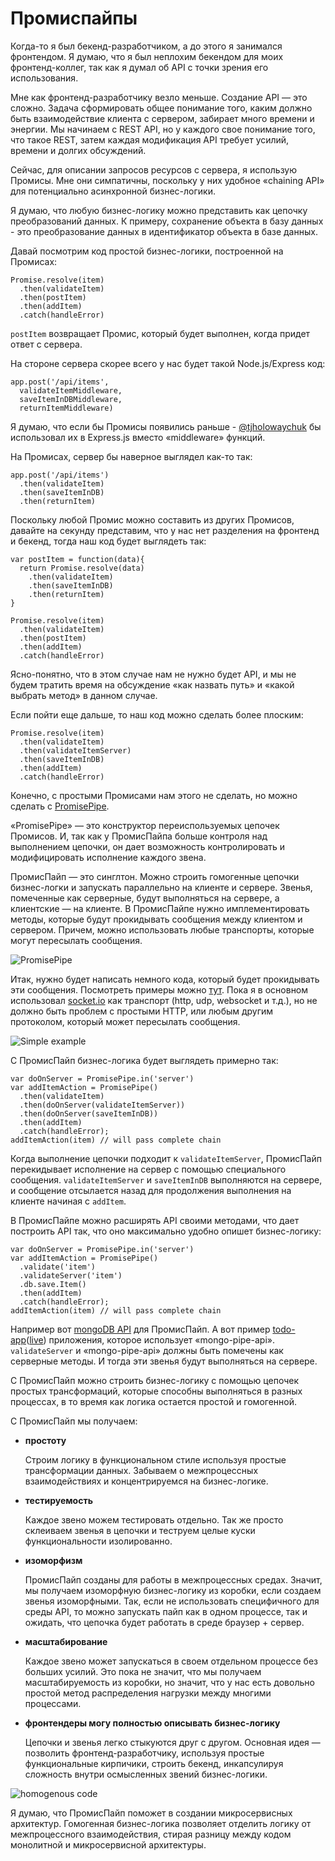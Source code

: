 # Промиспайпы

Когда-то я был бекенд-разработчиком, а до этого я занимался фронтендом. Я думаю, что я был неплохим бекендом для моих фронтенд-коллег, так как я думал об API с точки зрения его использования.

Мне как фронтенд-разработчику везло меньше. Создание API — это сложно. Задача сформировать общее понимание того, каким должно быть взаимодействие клиента с сервером, забирает много времени и энергии. Мы начинаем с REST API, но у каждого свое понимание того, что такое REST, затем каждая модификация API требует усилий, времени и долгих обсуждений.

Сейчас, для описании запросов ресурсов с сервера, я использую Промисы. Мне они симпатичны, поскольку у них удобное «chaining API» для потенциально асинхронной бизнес-логики.

Я думаю, что любую бизнес-логику можно представить как цепочку преобразований данных. К примеру, сохранение объекта в базу данных - это преобразование данных в идентификатор объекта в базе данных.

Давай посмотрим код простой бизнес-логики, построенной на Промисах:

    Promise.resolve(item)
      .then(validateItem)
      .then(postItem)
      .then(addItem)
      .catch(handleError)


`postItem` возвращает Промис, который будет выполнен, когда придет ответ с сервера.

На стороне сервера скорее всего у нас будет такой Node.js/Express код:

    app.post('/api/items',
      validateItemMiddleware,
      saveItemInDBMiddleware,
      returnItemMiddleware)

Я думаю, что если бы Промисы появились раньше - [@tjholowaychuk][1] бы использовал их в Express.js вместо «middleware» функций.

На Промисах, сервер бы наверное выглядел как-то так:

    app.post('/api/items')
      .then(validateItem)
      .then(saveItemInDB)
      .then(returnItem)

Поскольку любой Промис можно составить из других Промисов, давайте на секунду представим, что у нас нет разделения на фронтенд и бекенд, тогда наш код будет выглядеть так:

    var postItem = function(data){
      return Promise.resolve(data)
        .then(validateItem)
        .then(saveItemInDB)
        .then(returnItem)
    }

    Promise.resolve(item)
      .then(validateItem)
      .then(postItem)
      .then(addItem)
      .catch(handleError)

Ясно-понятно, что в этом случае нам не нужно будет API, и мы не будем тратить время на обсуждение «как назвать путь» и «какой выбрать метод» в данном случае.

Если пойти еще дальше, то наш код можно сделать более плоским:


    Promise.resolve(item)
      .then(validateItem)
      .then(validateItemServer)
      .then(saveItemInDB)
      .then(addItem)
      .catch(handleError)

Конечно, с простыми Промисами нам этого не сделать, но можно сделать с
[PromisePipe][2].

«PromisePipe» — это конструктор переиспользуемых цепочек Промисов. И, так как у ПромисПайпа больше контроля над выполнением цепочки, он дает возможность контролировать и модифицировать исполнение каждого звена.

ПромисПайп — это синглтон. Можно строить гомогенные цепочки бизнес-логки и запускать параллельно на клиенте и сервере. Звенья, помеченные как серверные, будут выполняться на сервере, а клиентские — на клиенте. В ПромисПайпе нужно имплементировать методы, которые будут прокидывать сообщения между клиентом и сервером. Причем, можно использовать любые транспорты, которые могут пересылать сообщения.

![PromisePipe][Изображение-1]

Итак, нужно будет написать немного кода, который будет прокидывать эти сообщения. Посмотреть примеры можно [тут][3]. Пока я в основном использовал [socket.io][4] как транспорт (http, udp, websocket и т.д.), но не должно быть проблем с простыми HTTP, или любым другим протоколом, который может пересылать сообщения.

![Simple example][Гифка-1]

C ПромисПайп бизнес-логика будет выглядеть примерно так:

    var doOnServer = PromisePipe.in('server')
    var addItemAction = PromisePipe()
      .then(validateItem)
      .then(doOnServer(validateItemServer))
      .then(doOnServer(saveItemInDB))
      .then(addItem)
      .catch(handleError);
    addItemAction(item) // will pass complete chain

Когда выполнение цепочки подходит к `validateItemServer`, ПромисПайп перекидывает исполнение на сервер с помощью специального сообщения. `validateItemServer` и `saveItemInDB` выполняются на сервере, и сообщение отсылается назад для продолжения выполнения на клиенте начиная с `addItem`.

В ПромисПайпе можно расширять API своими методами, что дает построить API так, что оно максимально удобно опишет бизнес-логику:

    var doOnServer = PromisePipe.in('server')
    var addItemAction = PromisePipe()
      .validate('item')
      .validateServer('item')
      .db.save.Item()
      .then(addItem)
      .catch(handleError);
    addItemAction(item) // will pass complete chain

Например вот [mongoDB API][5]  для ПромисПайп. А вот пример [todo-app][6]([live][7]) приложения, которое использует «mongo-pipe-api». `validateServer` и «mongo-pipe-api» должны быть помечены как серверные методы. И тогда эти звенья будут выполняться на сервере.

С ПромисПайп можно строить бизнес-логику с помощью цепочек простых трансформаций, которые способны выполняться в разных процессах, в то время как логика остается простой и гомогенной.

С ПромисПайп мы получаем:

* **простоту**

    Строим логику в функциональном стиле используя простые трансформации данных. Забываем о межпроцессных взаимодействиях и концентрируемся на бизнес-логике.

* **тестируемость**

	Каждое звено можем тестировать отдельно. Так же просто склеиваем звенья в цепочки и теструем целые куски функциональности изолированно.

* **изоморфизм**

	ПромисПайп созданы для работы в межпроцессных средах. Значит, мы получаем изоморфную бизнес-логику из коробки, если создаем звенья изоморфными. Так, если не использовать специфичного для среды API, то можно запускать пайп как в одном процессе, так и ожидать, что цепочка будет работать в среде браузер + сервер.

* **масштабирование**

    Каждое звено может запускаться в своем отдельном процессе без больших усилий. Это пока не значит, что мы получаем масштабируемость из коробки, но значит, что у нас есть довольно простой метод распределения нагрузки между многими процессами.

* **фронтендеры могу полностью описывать бизнес-логику**

    Цепочки и звенья легко стыкуются друг с другом. Основная идея — позволить фронтенд-разработчику, используя простые функциональные кирпичики, строить бекенд, инкапсулируя сложность внутри осмысленных звений бизнес-логики.

![homogenous code][Изображение-2]

Я думаю, что ПромисПайп поможет в создании микросервисных архитектур. Гомогенная бизнес-логика позволяет отделить логику от межпроцессного взаимодействия, стирая разницу между кодом монолитной и микросервисной архитектуры.

 [1]: https://twitter.com/tjholowaychuk
 [2]: https://github.com/edjafarov/PromisePipe
 [3]: https://github.com/edjafarov/PromisePipe/tree/master/example/simple
 [4]: http://socket.io/
 [5]: https://github.com/edjafarov/mongo-pipe-api
 [6]: https://github.com/edjafarov/PromisePipe/tree/master/example/mongotodo
 [7]: bit.ly/promisepipe-todo

 [Изображение-1]: img/PromisePipe.png
 [Изображение-2]: img/homogenous-code.png
 [Гифка-1]: img/Ck1tyZ5qA8.gif
